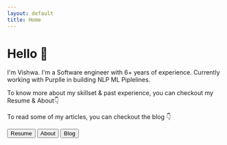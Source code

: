```yaml
---
layout: default
title: Home
---
```


<h1> Hello 👋</h1>

<p class="index-content">I'm Vishwa. I'm a Software engineer with 6+ years of experience. Currently working with Purplle in building NLP ML Piplelines.</p>

<p class="index-content">To know more about my skillset & past experience, you can checkout my Resume & About👇</p>

<p class="index-content">To read some of my articles, you can checkout the blog 👇</p>

<button class="index-button">Resume</button>
<button class="index-button">About</button>
<button class="index-button">Blog</button>
